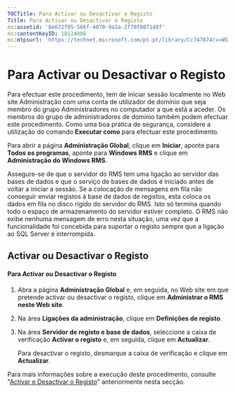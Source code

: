 ```yaml
---
TOCTitle: Para Activar ou Desactivar o Registo
Title: Para Activar ou Desactivar o Registo
ms:assetid: '8e672f95-566f-4070-9a2a-2f70f087148f'
ms:contentKeyID: 18124088
ms:mtpsurl: 'https://technet.microsoft.com/pt-pt/library/Cc747674(v=WS.10)'
---
```


Para Activar ou Desactivar o Registo
====================================

Para efectuar este procedimento, tem de iniciar sessão localmente no Web site Administração com uma conta de utilizador de domínio que seja membro do grupo Administradores no computador a que está a aceder. Os membros do grupo de administradores de domínio também podem efectuar este procedimento. Como uma boa prática de segurança, considere a utilização do comando **Executar como** para efectuar este procedimento.

Para abrir a página **Administração Global**, clique em **Iniciar**, aponte para **Todos os programas**, aponte para **Windows RMS** e clique em **Administração do Windows RMS**.

Assegure-se de que o servidor do RMS tem uma ligação ao servidor das bases de dados e que o serviço de bases de dados é iniciado antes de voltar a iniciar a sessão. Se a colocação de mensagens em fila não conseguir enviar registos à base de dados de registos, esta coloca os dados em fila no disco rígido do servidor do RMS. Isto só termina quando todo o espaço de armazenamento do servidor estiver completo. O RMS não exibe nenhuma mensagem de erro nesta situação, uma vez que a funcionalidade foi concebida para suportar o registo sempre que a ligação ao SQL Server é interrompida.

Activar ou Desactivar o Registo
-------------------------------

#### Para Activar ou Desactivar o Registo

1.  Abra a página **Administração Global** e, em seguida, no Web site em que pretende activar ou desactivar o registo, clique em **Administrar o RMS neste Web site**.

2.  Na área **Ligações da administração**, clique em **Definições de registo**.

3.  Na área **Servidor de registo e base de dados**, seleccione a caixa de verificação **Activar o registo** e, em seguida, clique em **Actualizar**.

    Para desactivar o registo, desmarque a caixa de verificação e clique em **Actualizar**.

Para mais informações sobre a execução deste procedimento, consulte "[Activar e Desactivar o Registo](https://technet.microsoft.com/50ccd827-2d39-41e7-a395-3d5f5836869b)" anteriormente nesta secção.
